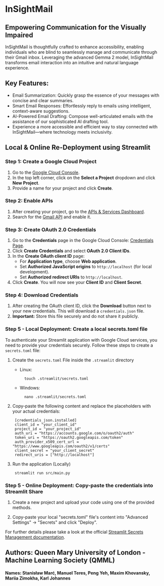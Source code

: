 # **InSightMail**
## **Empowering Communication for the Visually Impaired**

InSightMail is thoughtfully crafted to enhance accessibility, enabling individuals who are blind to seamlessly manage and communicate through their Gmail inbox. Leveraging the advanced Gemma 2 model, InSightMail transforms email interaction into an intuitive and natural language experience. 

## **Key Features:**
- Email Summarization: Quickly grasp the essence of your messages with concise and clear summaries.
- Smart Email Responses: Effortlessly reply to emails using intelligent, context-aware suggestions.
- AI-Powered Email Drafting: Compose well-articulated emails with the assistance of our sophisticated AI drafting tool.
- Experience a more accessible and efficient way to stay connected with InSightMail—where technology meets inclusivity.

## **Local & Online Re-Deployment using Streamlit**
### **Step 1: Create a Google Cloud Project**

1. Go to the [Google Cloud Console](https://console.cloud.google.com/).
2. In the top left corner, click on the **Select a Project** dropdown and click **New Project**.
3. Provide a name for your project and click **Create**.

### **Step 2: Enable APIs**

1. After creating your project, go to the [APIs & Services Dashboard](https://console.cloud.google.com/apis/dashboard).
2. Search for the [Gmail API](https://console.cloud.google.com/apis/library/gmail.googleapis.com?) and enable it.

### **Step 3: Create OAuth 2.0 Credentials**

1. Go to the **Credentials** page in the Google Cloud Console: [Credentials Page](https://console.cloud.google.com/apis/credentials).
2. Click **Create Credentials** and select **OAuth 2.0 Client IDs**.
3. In the **Create OAuth client ID** page:
   - For **Application type**, choose **Web application**.
   - Set **Authorized JavaScript origins** to `http://localhost` (for local development).
   - Set **Authorized redirect URIs** to `http://localhost`.
4. Click **Create**. You will now see your **Client ID** and **Client Secret**.

### **Step 4: Download Credentials**

1. After creating the OAuth client ID, click the **Download** button next to your new credentials. This will download a `credentials.json` file.
2. **Important:** Store this file securely and do not share it publicly.

### **Step 5 - Local Deployment: Create a local secrets.toml file**
To authenticate your Streamlit application with Google Cloud services, you need to provide your credentials securely. Follow these steps to create a `secrets.toml` file:

1. Create the `secrets.toml` File inside the `.streamlit` directory

    - Linux:

            touch .streamlit/secrets.toml    

    - Windows:

            nano .streamlit/secrets.toml
    
2. Copy-paste the following content and replace the placeholders with your actual credentials:

        [credentials_json.installed]
        client_id = "your_client_id"
        project_id = "your_project_id"
        auth_uri = "https://accounts.google.com/o/oauth2/auth"
        token_uri = "https://oauth2.googleapis.com/token"
        auth_provider_x509_cert_url = "https://www.googleapis.com/oauth2/v1/certs"
        client_secret = "your_client_secret"
        redirect_uris = ["http://localhost"]


3. Run the application (Locally)

        streamlit run src/main.py


### **Step 5 - Online Deployment: Copy-paste the credentials into Streamlit Share**

1. Create a new project and upload your code using one of the provided methods.

2. Copy-paste your local "secrets.toml" file's content into "Advanced Settings" -> "Secrets" and click "Deploy".

For further details please take a look at the official [Streamlit Secrets Management documentation](https://docs.streamlit.io/deploy/streamlit-community-cloud/deploy-your-app/secrets-management).

## **Authors: Queen Mary University of London - Machine Learning Society (QMML)**
#### **Names:** Stanisław Marć, Manuel Teres, Peng Yeh, Maxim Khovansky, Mariia Zimokha, Karl Johannes